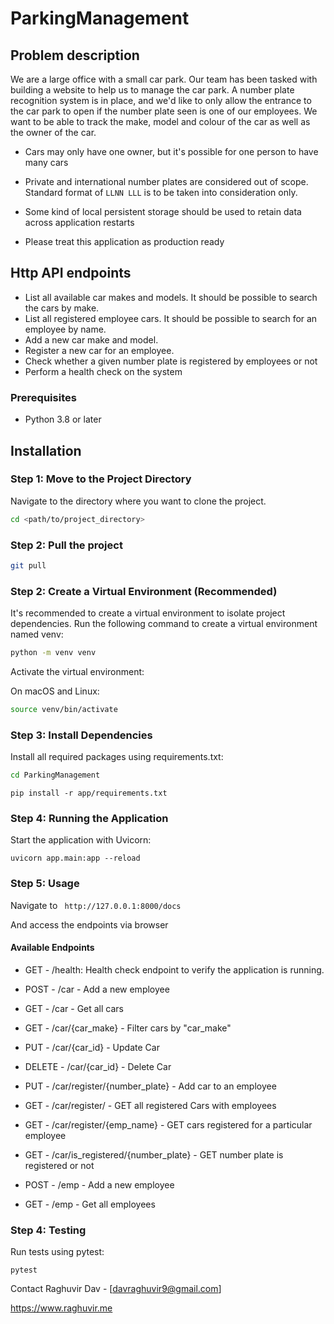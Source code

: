 # ParkingManagement


## Problem description

We are a large office with a small car park. Our team has been tasked with building a website to help us to manage the car park. A number
plate recognition system is in place, and we'd like to only allow the entrance to the car park to open if the number plate seen is one of our
employees. We want to be able to track the make, model and colour of the car as well as the owner of the car.

- Cars may only have one owner, but it's possible for one person to have many cars

- Private and international number plates are considered out of scope. Standard format of ```LLNN LLL``` is to be taken into consideration
only.

- Some kind of local persistent storage should be used to retain data across application restarts

- Please treat this application as production ready


## Http API endpoints

- List all available car makes and models. It should be possible to search the cars by make.
- List all registered employee cars. It should be possible to search for an employee by name.
- Add a new car make and model.
- Register a new car for an employee.
- Check whether a given number plate is registered by employees or not
- Perform a health check on the system


### Prerequisites

- Python 3.8 or later

## Installation


### Step 1: Move to the Project Directory

Navigate to the directory where you want to clone the project.
```bash
cd <path/to/project_directory>
```

### Step 2: Pull the project

```bash
git pull 
```


### Step 2: Create a Virtual Environment (Recommended)

It's recommended to create a virtual environment to isolate project dependencies. Run the following command to create a virtual environment named venv:

```bash
python -m venv venv
```
Activate the virtual environment:

On macOS and Linux:

```bash
source venv/bin/activate
```

### Step 3: Install Dependencies
Install all required packages using requirements.txt:
```bash
cd ParkingManagement
```


```console
pip install -r app/requirements.txt
```

### Step 4: Running the Application
Start the application with Uvicorn:

```console
uvicorn app.main:app --reload
```

### Step 5: Usage

Navigate to ``` http://127.0.0.1:8000/docs``` 

And access the endpoints via browser

#### Available Endpoints
-   GET - /health: Health check endpoint to verify the application is running.
-   POST - /car - Add a new employee
-   GET - /car - Get all cars
-   GET - /car/{car_make} - Filter cars by "car_make"
-   PUT - /car/{car_id} - Update Car
-   DELETE - /car/{car_id} - Delete Car

-   PUT - /car/register/{number_plate} - Add car to an employee
-   GET - /car/register/ - GET all registered Cars with employees
-   GET - /car/register/{emp_name} - GET cars registered for a particular employee

-   GET - /car/is_registered/{number_plate} - GET number plate is registered or not
-   POST - /emp - Add a new employee
-   GET - /emp - Get all employees
### Step 4: Testing
Run tests using pytest:

```console
pytest
```

Contact
Raghuvir Dav - [davraghuvir9@gmail.com]

https://www.raghuvir.me